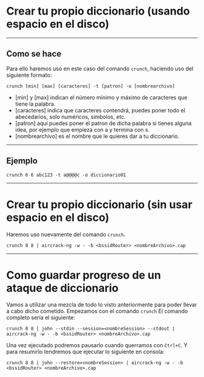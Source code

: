 # Crear tu propio diccionario (usando espacio en el disco)

---

## Como se hace

Para ello haremos uso en este caso del comando `crunch`, haciendo uso del siguiente formato:
```
crunch [min] [max] [caracteres] -t [patron] -o [nombrearchivo]
```
- [min] y [max] indican el número mínimo y máximo de caracteres que tiene la palabra.
- [caracteres] indica que caracteres contendrá, puedes poner todo el abecedarios, solo numéricos, símbolos, etc.
- [patron] aquí puedes poner el patron de dicha palabra si tienes alguna idea, por ejemplo que empieza con a y termina con s.
- [nombrearchivo] es el nombre que le quieres dar a tu diccionario.

---

## Ejemplo

```
crunch 6 6 abc123 -t a@@@@c -o diccionario01
```
---

# Crear tu propio diccionario (sin usar espacio en el disco)

Haremos uso nuevamente del comando `crunch`.
```
crunch 8 8 | aircrack-ng -w - -b <bssidRouter> <nombreArchivo>.cap
```

---

# Como guardar progreso de un ataque de diccionario

Vamos a utilizar una mezcla de todo lo visto anteriormente para poder llevar a cabo dicho cometido. Empezamos con el comando `crunch`
El comando completo sería el siguiente:
```
crunch 8 8 | john --stdin --session=<nombreSession> --stdout | aircrack-ng -w - -b <bssidRouter> <nombreArchivo>.cap
```

Una vez ejecutado podremos pausarlo cuando querramos con `Ctrl+C`. Y para resumirlo tendremos que ejecutar lo siguiente en consola:
```
crunch 8 8 | john --restore=<nombreSession> | aircrack-ng -w - -b <bssidRouter> <nombreArchivo>.cap
```
